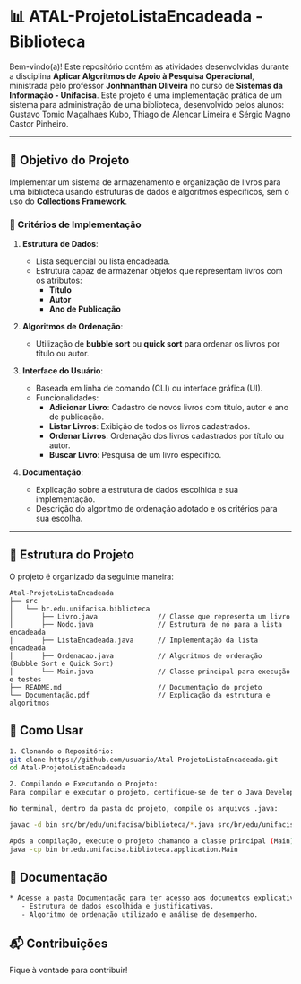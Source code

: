 # 📊 ATAL-ProjetoListaEncadeada - Biblioteca

Bem-vindo(a)! Este repositório contém as atividades desenvolvidas durante a disciplina **Aplicar Algoritmos de Apoio à Pesquisa Operacional**, ministrada pelo professor **Jonhnanthan Oliveira** no curso de **Sistemas da Informação - Unifacisa**. Este projeto é uma implementação prática de um sistema para administração de uma biblioteca, desenvolvido pelos alunos: Gustavo Tomio Magalhaes Kubo, Thiago de Alencar Limeira e Sérgio Magno Castor Pinheiro.

---

## 🎯 Objetivo do Projeto

Implementar um sistema de armazenamento e organização de livros para uma biblioteca usando estruturas de dados e algoritmos específicos, sem o uso do **Collections Framework**.

### 📌 Critérios de Implementação

1. **Estrutura de Dados**:
   - Lista sequencial ou lista encadeada.
   - Estrutura capaz de armazenar objetos que representam livros com os atributos:
     - **Título**
     - **Autor**
     - **Ano de Publicação**

2. **Algoritmos de Ordenação**:
   - Utilização de **bubble sort** ou **quick sort** para ordenar os livros por título ou autor.

3. **Interface do Usuário**:
   - Baseada em linha de comando (CLI) ou interface gráfica (UI).
   - Funcionalidades:
     - **Adicionar Livro**: Cadastro de novos livros com título, autor e ano de publicação.
     - **Listar Livros**: Exibição de todos os livros cadastrados.
     - **Ordenar Livros**: Ordenação dos livros cadastrados por título ou autor.
     - **Buscar Livro**: Pesquisa de um livro específico.

4. **Documentação**:
   - Explicação sobre a estrutura de dados escolhida e sua implementação.
   - Descrição do algoritmo de ordenação adotado e os critérios para sua escolha.

---

## 📂 Estrutura do Projeto

O projeto é organizado da seguinte maneira:

```plaintext
Atal-ProjetoListaEncadeada
├── src
│   └── br.edu.unifacisa.biblioteca
│       ├── Livro.java               // Classe que representa um livro
│       ├── Nodo.java                // Estrutura de nó para a lista encadeada
│       ├── ListaEncadeada.java      // Implementação da lista encadeada
│       ├── Ordenacao.java           // Algoritmos de ordenação (Bubble Sort e Quick Sort)
│       └── Main.java                // Classe principal para execução e testes
├── README.md                        // Documentação do projeto
└── Documentação.pdf                 // Explicação da estrutura e algoritmos
```

## 🚀 Como Usar
```bash
1. Clonando o Repositório:
git clone https://github.com/usuario/Atal-ProjetoListaEncadeada.git
cd Atal-ProjetoListaEncadeada

2. Compilando e Executando o Projeto:
Para compilar e executar o projeto, certifique-se de ter o Java Development Kit (JDK) instalado.

No terminal, dentro da pasta do projeto, compile os arquivos .java:

javac -d bin src/br/edu/unifacisa/biblioteca/*.java src/br/edu/unifacisa/biblioteca/application/*.java

Após a compilação, execute o projeto chamando a classe principal (Main):
java -cp bin br.edu.unifacisa.biblioteca.application.Main
```

## 📝 **Documentação**
```bash
* Acesse a pasta Documentação para ter acesso aos documentos explicativos:
   - Estrutura de dados escolhida e justificativas.
   - Algoritmo de ordenação utilizado e análise de desempenho.
```

## 📬 Contribuições
Fique à vontade para contribuir!
